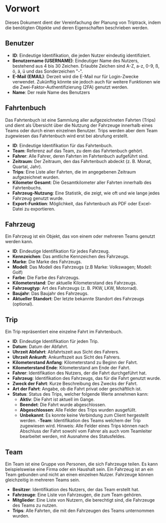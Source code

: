 # Vorwort

Dieses Dokument dient der Vereinfachung der Planung von Triptrack, indem die benötigten Objekte und deren Eigenschaften beschrieben werden.

## Benutzer

- **ID**: Eindeutige Identifikation, die jeden Nutzer eindeutig identifiziert.
- **Benutzername (USERNAME)**: Eindeutiger Name des Nutzers, bestehend aus 4 bis 30 Zeichen. Erlaubte Zeichen sind A-Z, a-z, 0-9, ß, ö, ä, ü und das Sonderzeichen "-".
- **E-Mail (EMAIL)**: Derzeit wird die E-Mail nur für Login-Zwecke verwendet. Zukünftig könnte sie jedoch auch für weitere Funktionen wie die Zwei-Faktor-Authentifizierung (2FA) genutzt werden.
- **Name**: Der reale Name des Benutzers 

## Fahrtenbuch

Das Fahrtenbuch ist eine Sammlung aller aufgezeichneten Fahrten (Trips) und dient als Übersicht über die Nutzung der Fahrzeuge innerhalb eines Teams oder durch einen einzelnen Benutzer. Trips werden aber dem Team zugewiesen das Fahrtenbuch wird erst bei abrufung erstellt. 

- **ID**: Eindeutige Identifikation für das Fahrtenbuch.
- **Team**: Referenz auf das Team, zu dem das Fahrtenbuch gehört.
- **Fahrer**: Alle Fahrer, deren Fahrten im Fahrtenbuch aufgeführt sind.
- **Zeitraum**: Der Zeitraum, den das Fahrtenbuch abdeckt (z. B. Monat, Quartal, Jahr).
- **Trips**: Eine Liste aller Fahrten, die im angegebenen Zeitraum aufgezeichnet wurden.
- **Kilometer Gesamt**: Die Gesamtkilometer aller Fahrten innerhalb des Fahrtenbuchs.
- **Fahrzeug-Nutzung**: Eine Statistik, die zeigt, wie oft und wie lange jedes Fahrzeug genutzt wurde.
- **Export-Funktion**: Möglichkeit, das Fahrtenbuch als PDF oder Excel-Datei zu exportieren.

## Fahrzeug

Ein Fahrzeug ist ein Objekt, das von einem oder mehreren Teams genutzt werden kann.

- **ID**: Eindeutige Identifikation für jedes Fahrzeug.
- **Kennzeichen**: Das amtliche Kennzeichen des Fahrzeugs.
- **Marke**: Die Marke des Fahrzeugs.
- **Modell**: Das Modell des Fahrzeugs (z.B Marke: Volkswagen; Modell: Golf)
- **Farbe**: Die Farbe des Fahrzeugs.
- **Kilometerstand**: Der aktuelle Kilometerstand des Fahrzeugs.
- **Fahrzeugtyp**: Art des Fahrzeugs (z. B. PKW, LKW, Motorrad).
- **Baujahr**: Das Baujahr des Fahrzeugs.
- **Aktueller Standort**: Der letzte bekannte Standort des Fahrzeugs (optional).

## Trip

Ein Trip repräsentiert eine einzelne Fahrt im Fahrtenbuch.

- **ID**: Eindeutige Identifikation für jeden Trip.
- **Datum**: Datum der Abfahrt.
- **Uhrzeit Abfahrt**: Abfahrtszeit aus Sicht des Fahrers.
- **Uhrzeit Ankunft**: Ankunftszeit aus Sicht des Fahrers.
- **Kilometerstand Anfang**: Kilometerstand zu Beginn der Fahrt.
- **Kilometerstand Ende**: Kilometerstand am Ende der Fahrt.
- **Fahrer**: Identifikation des Nutzers, der die Fahrt durchgeführt hat.
- **Fahrzeug**: Identifikation des Fahrzeugs, das für die Fahrt genutzt wurde.
- **Zweck der Fahrt**: Kurze Beschreibung des Zwecks der Fahrt.
- **Art der Fahrt**: Angabe, ob die Fahrt privat oder geschäftlich ist.
- **Status**: Status des Trips, welcher folgende Werte annehmen kann:
    - **Aktiv**: Die Fahrt ist aktuell im Gange.
    - **Beendet**: Die Fahrt wurde abgeschlossen.
    - **Abgeschlossen**: Alle Felder des Trips wurden ausgefüllt.
    - **Unbekannt**: Es konnte keine Verbindung zum Client hergestellt werden.
-**Team**: Identifikation des Teams welchem der Trip zugewiesen wird.
Hinweis: Alle Felder eines Trips können nach Abschluss der Fahrt sowohl vom Fahrer als auch vom Teamleiter bearbeitet werden, mit Ausnahme des Statusfeldes.

## Team

Ein Team ist eine Gruppe von Personen, die sich Fahrzeuge teilen. Es kann beispielsweise eine Firma oder ein Haushalt sein. Ein Fahrzeug ist an ein Team gebunden und nicht an einen einzelnen Nutzer. Fahrzeuge können gleichzeitig in mehreren Teams sein.

- **Besitzer**: Identifikation des Nutzers, der das Team erstellt hat.
- **Fahrzeuge**: Eine Liste von Fahrzeugen, die zum Team gehören.
- **Mitglieder**: Eine Liste von Nutzern, die berechtigt sind, die Fahrzeuge des Teams zu nutzen.
- **Trips**: Alle Fahrten, die mit den Fahrzeugen des Teams unternommen wurden.


